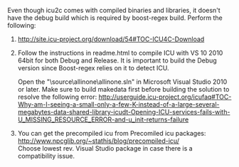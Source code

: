 Even though icu2c comes with compiled binaries and libraries, it doesn't have the debug build
which is required by boost-regex build. Perform the following: 

1. http://site.icu-project.org/download/54#TOC-ICU4C-Download
2. Follow the instructions in readme.html to compile ICU with VS 10 2010 64bit for both Debug and Release.
   It is important to build the Debug version since Boost-regex relies on it to detect ICU.
   
   Open the "<ICU>\source\allinone\allinone.sln" in Microsoft Visual Studio 2010 or later.
   Make sure to build makedata first before building the solution to resolve the following error:
   http://userguide.icu-project.org/icufaq#TOC-Why-am-I-seeing-a-small-only-a-few-K-instead-of-a-large-several-megabytes-data-shared-library-icudt-Opening-ICU-services-fails-with-U_MISSING_RESOURCE_ERROR-and-u_init-returns-failure


3. You can get the precompiled icu from Precomiled icu packages: http://www.npcglib.org/~stathis/blog/precompiled-icu/   
   Choose lowest rev. Visual Studio package in case there is a compatibility issue.
